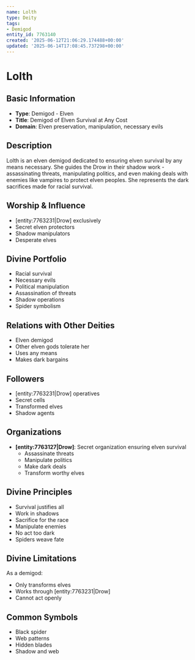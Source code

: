 ```yaml
---
name: Lolth
type: Deity
tags:
- Demigod
entity_id: 7763140
created: '2025-06-12T21:06:29.174488+00:00'
updated: '2025-06-14T17:08:45.737298+00:00'
---
```


# Lolth

## Basic Information
- **Type**: Demigod - Elven
- **Title**: Demigod of Elven Survival at Any Cost
- **Domain**: Elven preservation, manipulation, necessary evils

## Description
Lolth is an elven demigod dedicated to ensuring elven survival by any means necessary. She guides the Drow in their shadow work - assassinating threats, manipulating politics, and even making deals with enemies like vampires to protect elven peoples. She represents the dark sacrifices made for racial survival.

## Worship & Influence
- [entity:7763231|Drow] exclusively
- Secret elven protectors
- Shadow manipulators
- Desperate elves

## Divine Portfolio
- Racial survival
- Necessary evils
- Political manipulation
- Assassination of threats
- Shadow operations
- Spider symbolism

## Relations with Other Deities
- Elven demigod
- Other elven gods tolerate her
- Uses any means
- Makes dark bargains

## Followers
- [entity:7763231|Drow] operatives
- Secret cells
- Transformed elves
- Shadow agents

## Organizations
- **[entity:7763127|Drow]**: Secret organization ensuring elven survival
  - Assassinate threats
  - Manipulate politics
  - Make dark deals
  - Transform worthy elves

## Divine Principles
- Survival justifies all
- Work in shadows
- Sacrifice for the race
- Manipulate enemies
- No act too dark
- Spiders weave fate

## Divine Limitations
As a demigod:
- Only transforms elves
- Works through [entity:7763231|Drow]
- Cannot act openly

## Common Symbols
- Black spider
- Web patterns
- Hidden blades
- Shadow and web